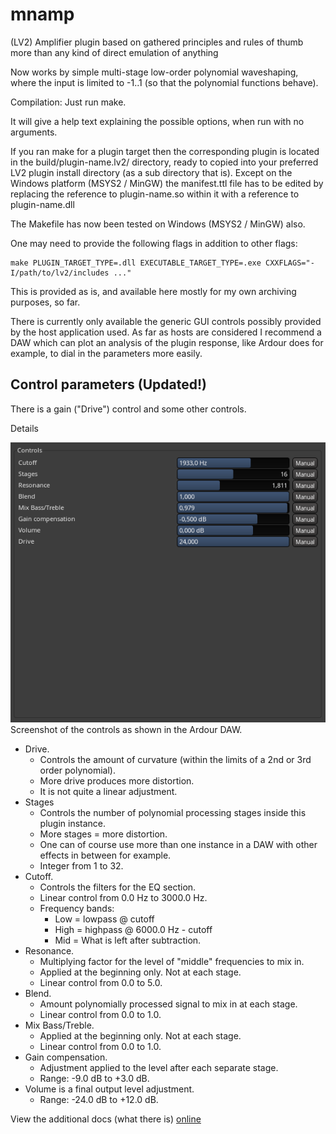 # mnamp
(LV2) Amplifier plugin based on gathered principles and rules of thumb more than any kind of direct emulation of anything

Now works by simple multi-stage low-order polynomial waveshaping, where the input is limited to -1..1 (so that the polynomial functions behave).

Compilation:
Just run make.

It will give a help text explaining the possible options, when run with no arguments.

If you ran make for a plugin target then the corresponding plugin is located in the build/plugin-name.lv2/ directory, ready to copied into your preferred LV2 plugin install directory (as a sub directory that is).
Except on the Windows platform (MSYS2 / MinGW) the manifest.ttl file has to be edited by replacing the reference to plugin-name.so within it with a reference to plugin-name.dll

The Makefile has now been tested on Windows (MSYS2 / MinGW) also.

One may need to provide the following flags in addition to other flags:

    make PLUGIN_TARGET_TYPE=.dll EXECUTABLE_TARGET_TYPE=.exe CXXFLAGS="-I/path/to/lv2/includes ..."


This is provided as is, and available here mostly for my own archiving purposes, so far.

There is currently only available the generic GUI controls possibly provided by the host application used. As far as hosts are considered I recommend a DAW which can plot an analysis of the plugin response, like Ardour does for example, to dial in the parameters more easily.


Control parameters (Updated!)
-----------------------------------------------------------

There is a gain ("Drive") control and some other controls.

Details

![](docs/mnamp-controls-cropped.png)
Screenshot of the controls as shown in the Ardour DAW.

  * Drive.
    * Controls the amount of curvature (within the limits of a 2nd or 3rd order polynomial).
    * More drive produces more distortion.
    * It is not quite a linear adjustment.
  * Stages
    * Controls the number of polynomial processing stages inside this plugin instance.
    * More stages = more distortion.
    * One can of course use more than one instance in a DAW with other effects in between for example.
    * Integer from 1 to 32.
  * Cutoff.
    * Controls the filters for the EQ section.
    * Linear control from 0.0 Hz to 3000.0 Hz.
    * Frequency bands:
      * Low = lowpass @ cutoff
      * High = highpass @ 6000.0 Hz - cutoff
      * Mid = What is left after subtraction.
  * Resonance.
    * Multiplying factor for the level of "middle" frequencies to mix in.
    * Applied at the beginning only. Not at each stage.
    * Linear control from 0.0 to 5.0.
  * Blend.
    * Amount polynomially processed signal to mix in at each stage.
    * Linear control from 0.0 to 1.0.
  * Mix Bass/Treble.
    * Applied at the beginning only. Not at each stage.
    * Linear control from 0.0 to 1.0.
  * Gain compensation.
    * Adjustment applied to the level after each separate stage.
    * Range: -9.0 dB to +3.0 dB.
  * Volume is a final output level adjustment.
    * Range: -24.0 dB to +12.0 dB.

View the additional docs (what there is) <a href="https://omnp.github.io/mnamp">online</a>

